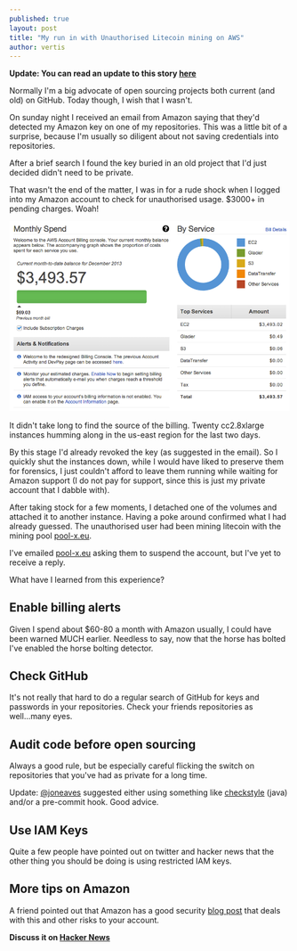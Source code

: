 ```yaml
---
published: true
layout: post
title: "My run in with Unauthorised Litecoin mining on AWS"
author: vertis
---
```

__Update: You can read an update to this story [here](http://vertis.io/2013/12/17/an-update-on-my-aws-bill.html)__

Normally I'm a big advocate of open sourcing projects both current (and old) on GitHub. Today though, I wish that I wasn't.

On sunday night I received an email from Amazon saying that they'd detected my Amazon key on one of my repositories. This was a little bit of a surprise, because I'm usually so diligent about not saving credentials into repositories.

<!--more-->

After a brief search I found the key buried in an old project that I'd just decided didn't need to be private.

That wasn't the end of the matter, I was in for a rude shock when I logged into my Amazon account to check for unauthorised usage. $3000+ in pending charges. Woah!

![Billing Dashboard](/assets/images/aws-billing-dashboard.png)

It didn't take long to find the source of the billing. Twenty cc2.8xlarge instances humming along in the us-east region for the last two days.

By this stage I'd already revoked the key (as suggested in the email). So I quickly shut the instances down, while I would have liked to preserve them for forensics, I just couldn't afford to leave them running while waiting for Amazon support (I do not pay for support, since this is just my private account that I dabble with).

After taking stock for a few moments, I detached one of the volumes and attached it to another instance. Having a poke around confirmed what I had already guessed. The unauthorised user had been mining litecoin with the mining pool [pool-x.eu](http://pool-x.eu).

I've emailed [pool-x.eu](http://pool-x.eu) asking them to suspend the account, but I've yet to receive a reply.

What have I learned from this experience?

## Enable billing alerts
Given I spend about $60-80 a month with Amazon usually, I could have been warned MUCH earlier. Needless to say, now that the horse has bolted I've enabled the horse bolting detector.

## Check GitHub
It's not really that hard to do a regular search of GitHub for keys and passwords in your repositories. Check your friends repositories as well...many eyes.

## Audit code before open sourcing
Always a good rule, but be especially careful flicking the switch on repositories that you've had as private for a long time.

Update: [@joneaves](http://twitter.com/joneaves) suggested either using something like [checkstyle](http://checkstyle.sourceforge.net/) (java) and/or a pre-commit hook. Good advice.

## Use IAM Keys
Quite a few people have pointed out on twitter and hacker news that the other thing you should be doing is using restricted IAM keys.

## More tips on Amazon
A friend pointed out that Amazon has a good security [blog post](http://blogs.aws.amazon.com/security/post/Tx1XG3FX6VMU6O5/A-safer-way-to-distribute-AWS-credentials-to-EC2) that deals with this and other risks to your account.

__Discuss it on [Hacker News](https://news.ycombinator.com/item?id=6911908)__
